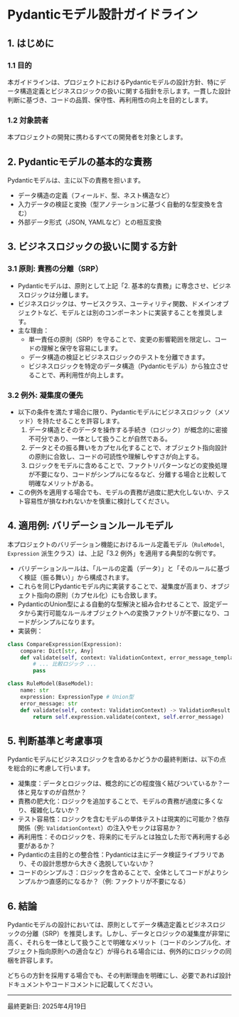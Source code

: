 # Pydanticモデル設計ガイドライン

## 1. はじめに

### 1.1 目的

本ガイドラインは、プロジェクトにおけるPydanticモデルの設計方針、特にデータ構造定義とビジネスロジックの扱いに関する指針を示します。一貫した設計判断に基づき、コードの品質、保守性、再利用性の向上を目的とします。

### 1.2 対象読者

本プロジェクトの開発に携わるすべての開発者を対象とします。

## 2. Pydanticモデルの基本的な責務

Pydanticモデルは、主に以下の責務を担います。

- データ構造の定義（フィールド、型、ネスト構造など）
- 入力データの検証と変換（型アノテーションに基づく自動的な型変換を含む）
- 外部データ形式（JSON, YAMLなど）との相互変換

## 3. ビジネスロジックの扱いに関する方針

### 3.1 原則: 責務の分離（SRP）

- Pydanticモデルは、原則として上記「2. 基本的な責務」に専念させ、ビジネスロジックは分離します。
- ビジネスロジックは、サービスクラス、ユーティリティ関数、ドメインオブジェクトなど、モデルとは別のコンポーネントに実装することを推奨します。
- 主な理由：
    - 単一責任の原則（SRP）を守ることで、変更の影響範囲を限定し、コードの理解と保守を容易にします。
    - データ構造の検証とビジネスロジックのテストを分離できます。
    - ビジネスロジックを特定のデータ構造（Pydanticモデル）から独立させることで、再利用性が向上します。

### 3.2 例外: 凝集度の優先

- 以下の条件を満たす場合に限り、Pydanticモデルにビジネスロジック（メソッド）を持たせることを許容します。
    1. データ構造とそのデータを操作する手続き（ロジック）が概念的に密接不可分であり、一体として扱うことが自然である。
    2. データとその振る舞いをカプセル化することで、オブジェクト指向設計の原則に合致し、コードの可読性や理解しやすさが向上する。
    3. ロジックをモデルに含めることで、ファクトリパターンなどの変換処理が不要になり、コードがシンプルになるなど、分離する場合と比較して明確なメリットがある。
- この例外を適用する場合でも、モデルの責務が過度に肥大化しないか、テスト容易性が損なわれないかを慎重に検討してください。

## 4. 適用例: バリデーションルールモデル

本プロジェクトのバリデーション機能におけるルール定義モデル（`RuleModel`, `Expression` 派生クラス）は、上記「3.2 例外」を適用する典型的な例です。

- バリデーションルールは、「ルールの定義（データ）」と「そのルールに基づく検証（振る舞い）」から構成されます。
- これらを同じPydanticモデル内に実装することで、凝集度が高まり、オブジェクト指向の原則（カプセル化）にも合致します。
- PydanticのUnion型による自動的な型解決と組み合わせることで、設定データから実行可能なルールオブジェクトへの変換ファクトリが不要になり、コードがシンプルになります。
- 実装例：

```python
class CompareExpression(Expression):
    compare: Dict[str, Any]
    def validate(self, context: ValidationContext, error_message_template: str) -> ValidationResult:
        # ... 比較ロジック ...
        pass

class RuleModel(BaseModel):
    name: str
    expression: ExpressionType # Union型
    error_message: str
    def validate(self, context: ValidationContext) -> ValidationResult:
        return self.expression.validate(context, self.error_message)
```

## 5. 判断基準と考慮事項

Pydanticモデルにビジネスロジックを含めるかどうかの最終判断は、以下の点を総合的に考慮して行います。

- 凝集度：データとロジックは、概念的にどの程度強く結びついているか？一体と見なすのが自然か？
- 責務の肥大化：ロジックを追加することで、モデルの責務が過度に多くなり、複雑化しないか？
- テスト容易性：ロジックを含むモデルの単体テストは現実的に可能か？依存関係（例: `ValidationContext`）の注入やモックは容易か？
- 再利用性：そのロジックを、将来的にモデルとは独立した形で再利用する必要があるか？
- Pydanticの主目的との整合性：Pydanticは主にデータ検証ライブラリであり、その設計思想から大きく逸脱していないか？
- コードのシンプルさ：ロジックを含めることで、全体としてコードがよりシンプルかつ直感的になるか？（例: ファクトリが不要になる）

## 6. 結論

Pydanticモデルの設計においては、原則としてデータ構造定義とビジネスロジックの分離（SRP）を推奨します。しかし、データとロジックの凝集度が非常に高く、それらを一体として扱うことで明確なメリット（コードのシンプル化、オブジェクト指向原則への適合など）が得られる場合には、例外的にロジックの同梱を許容します。

どちらの方針を採用する場合でも、その判断理由を明確にし、必要であれば設計ドキュメントやコードコメントに記載してください。

---
最終更新日: 2025年4月19日
